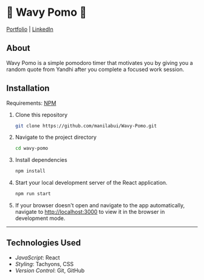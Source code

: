 # :ocean: Wavy Pomo :ocean:

[Portfolio](www.manilabui.com) | [LinkedIn](https://www.linkedin.com/in/manilabui/)

## About

Wavy Pomo is a simple pomodoro timer that motivates you by giving you a random quote from Yandhi after you complete a focused work session.

## Installation

Requirements: [NPM](https://www.npmjs.com/get-npm)

1. Clone this repository
   ```sh
   git clone https://github.com/manilabui/Wavy-Pomo.git
   ```
1. Navigate to the project directory
   ```sh
   cd wavy-pomo
   ```
1. Install dependencies
   ```sh
   npm install
   ```
1. Start your local development server of the React application.
   ```sh
   npm run start
   ```
1. If your browser doesn't open and navigate to the app automatically, navigate to [http://localhost:3000](http://localhost:3000) to view it in the browser in development mode.

---

## Technologies Used

- _JavaScript_: React
- _Styling_: Tachyons, CSS
- _Version Control_: Git, GitHub
